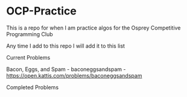 # OCP-Practice
This is a repo for when I am practice algos for the Osprey Competitive Programming Club

Any time I add to this repo I will add it to this list

Current Problems

Bacon, Eggs, and Spam - baconeggsandspam - https://open.kattis.com/problems/baconeggsandspam


Completed Problems
